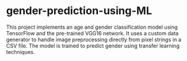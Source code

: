 # gender-prediction-using-ML
This project implements an age and gender classification model using TensorFlow and the pre-trained VGG16 network. It uses a custom data generator to handle image preprocessing directly from pixel strings in a CSV file. The model is trained to predict gender using transfer learning techniques.
